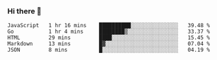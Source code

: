 ### Hi there 👋

<!--
**KLXLjun/KLXLjun** is a ✨ _special_ ✨ repository because its `README.md` (this file) appears on your GitHub profile.

Here are some ideas to get you started:

- 🔭 I’m currently working on ...
- 🌱 I’m currently learning ...
- 👯 I’m looking to collaborate on ...
- 🤔 I’m looking for help with ...
- 💬 Ask me about ...
- 📫 How to reach me: ...
- 😄 Pronouns: ...
- ⚡ Fun fact: ...
-->

<!--START_SECTION:waka-->
```text
JavaScript   1 hr 16 mins    ██████████░░░░░░░░░░░░░░░   39.48 % 
Go           1 hr 4 mins     ████████▒░░░░░░░░░░░░░░░░   33.37 % 
HTML         29 mins         ████░░░░░░░░░░░░░░░░░░░░░   15.45 % 
Markdown     13 mins         █▓░░░░░░░░░░░░░░░░░░░░░░░   07.04 % 
JSON         8 mins          █░░░░░░░░░░░░░░░░░░░░░░░░   04.19 % 
```
<!--END_SECTION:waka-->
